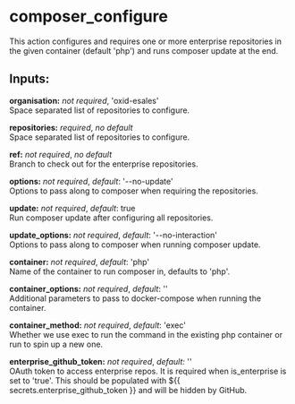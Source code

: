 # composer_configure
This action configures and requires one or more enterprise repositories in the
given container (default 'php') and runs composer update at the end.

## Inputs:
**organisation:** *not required*, 'oxid-esales'  
Space separated list of repositories to configure.

**repositories:** *required*, *no default*  
Space separated list of repositories to configure.

**ref:** *not required*, *no default*  
Branch to check out for the enterprise repositories.

**options:** *not required*, *default*: '--no-update'  
Options to pass along to composer when requiring the repositories.

**update:** *not required*, *default*: true  
Run composer update after configuring all repositories.

**update_options:** *not required*, *default*: '--no-interaction'  
Options to pass along to composer when running composer update.

**container:** *not required*, *default*: 'php'  
Name of the container to run composer in, defaults to 'php'.

**container_options:** *not required*, *default*: ''  
Additional parameters to pass to docker-compose when running the container.

**container_method:** *not required*, *default*: 'exec'  
Whether we use exec to run the command in the existing php container or run to spin up a new one.

**enterprise_github_token:** *not required*, *default:* ''  
OAuth token to access enterprise repos. It is required when is_enterprise is
set to 'true'. This should be populated with ${{ secrets.enterprise_github_token }}
and will be hidden by GitHub.